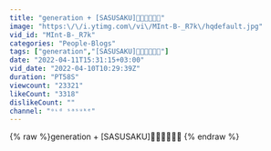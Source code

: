 ```yaml
---
title: "generation + [SASUSAKU]💞💖🤍💞💖🤍"
image: "https:\/\/i.ytimg.com\/vi\/MInt-B-_R7k\/hqdefault.jpg"
vid_id: "MInt-B-_R7k"
categories: "People-Blogs"
tags: ["generation","[SASUSAKU]💞💖🤍💞💖🤍"]
date: "2022-04-11T15:31:15+03:00"
vid_date: "2022-04-10T10:29:39Z"
duration: "PT58S"
viewcount: "23321"
likeCount: "3318"
dislikeCount: ""
channel: "ᵒᶫᵈ ˢᵃˢᵘᵏᵉ"
---
```

{% raw %}generation + [SASUSAKU]💞💖🤍💞💖🤍 {% endraw %}
